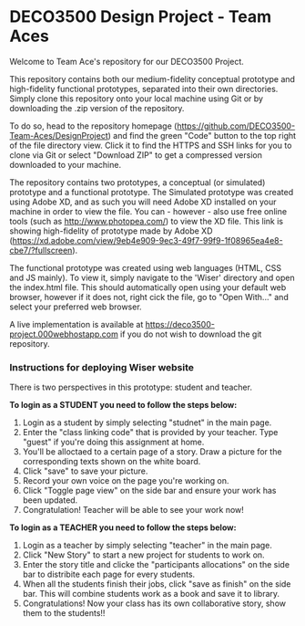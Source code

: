 # DECO3500 Design Project - Team Aces
Welcome to Team Ace's repository for our DECO3500 Project. 

This repository contains both our medium-fidelity conceptual prototype and high-fidelity functional prototypes, separated into their own directories. Simply clone this repository onto your local machine using Git or by downloading the .zip version of the repository.

To do so, head to the repository homepage (https://github.com/DECO3500-Team-Aces/DesignProject) and find the green "Code" button to the top right of the file directory view. Click it to find the HTTPS and SSH links for you to clone via Git or select "Download ZIP" to get a compressed version downloaded to your machine. 

The repository contains two prototypes, a conceptual (or simulated) prototype and a functional prototype. 
The Simulated prototype was created using Adobe XD, and as such you will need Adobe XD installed on your machine in order to view the file. You can - however - also use free online tools (such as http://www.photopea.com/) to view the XD file. This link is showing high-fidelity of prototype made by Adobe XD (https://xd.adobe.com/view/9eb4e909-9ec3-49f7-99f9-1f08965ea4e8-cbe7/?fullscreen).

The functional prototype was created using web languages (HTML, CSS and JS mainly). To view it, simply navigate to the 'Wiser' directory and open the index.html file. This should automatically open using your default web browser, however if it does not, right cick the file, go to "Open With..." and select your preferred web browser. 

A live implementation is available at https://deco3500-project.000webhostapp.com if you do not wish to download the git repository.

### Instructions for deploying Wiser website
There is two perspectives in this prototype: student and teacher.

**To login as a **STUDENT** you need to follow the steps below:**
1. Login as a student by simply selecting "studnet" in the main page.
2. Enter the "class linking code" that is provided by your teacher. Type "guest" if you're doing this assignment at home.
3. You'll be alloctaed to a certain page of a story. Draw a picture for the corresponding texts shown on the white board.
4. Click "save" to save your picture.
5. Record your own voice on the page you're working on.
6. Click "Toggle page view" on the side bar and ensure your work has been updated.
7. Congratulation! Teacher will be able to see your work now!

**To login as a **TEACHER** you need to follow the steps below:**
1. Login as a teacher by simply selecting "teacher" in the main page.
2. Click "New Story" to start a new project for students to work on.
3. Enter the story title and clicke the "participants allocations" on the side bar to distribite each page for every students.
4. When all the students finish their jobs, click "save as finish" on the side bar. This will combine students work as a book and save it to library.
5. Congratulations! Now your class has its own collaborative story, show them to the students!!
